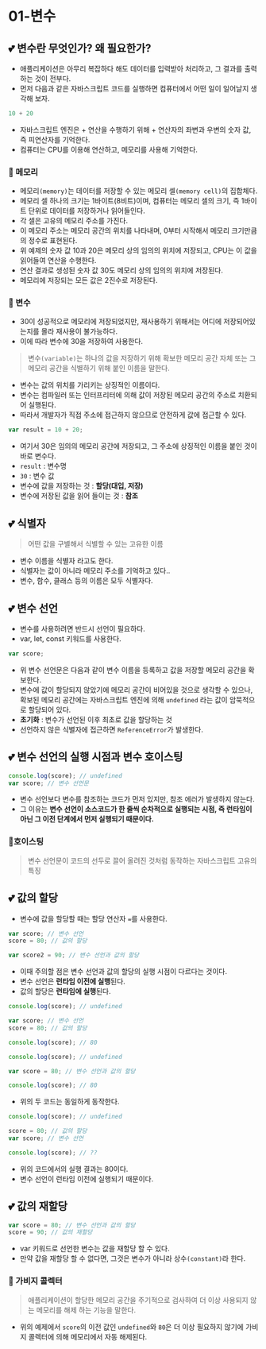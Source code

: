 # 01-변수

## 💕 변수란 무엇인가? 왜 필요한가?
- 애플리케이션은 아무리 복잡하다 해도 데이터를 입력받아 처리하고, 그 결과를 출력하는 것이 전부다.
- 먼저 다음과 같은 자바스크립트 코드를 실행하면 컴퓨터에서 어떤 일이 일어날지 생각해 보자.
```js
10 + 20
```
- 자바스크립트 엔진은 + 연산을 수행하기 위해 + 연산자의 좌변과 우변의 숫자 값, 즉 피연산자를 기억한다.
- 컴퓨터는 CPU를 이용해 연산하고, 메모리를 사용해 기억한다.

### 🤍 메모리
- 메모리`(memory)`는 데이터를 저장할 수 있는 메모리 셀`(memory cell)`의 집합체다.
- 메모리 셀 하나의 크기는 1바이트(8비트)이며, 컴퓨터는 메모리 셀의 크기, 즉 1바이트 단위로 데이터를 저장하거나 읽어들인다.
- 각 셀은 고유의 메모리 주소를 가진다.
- 이 메모리 주소는 메모리 공간의 위치를 나타내며, 0부터 시작해서 메모리 크기만큼의 정수로 표현된다.
- 위 예제의 숫자 값 10과 20은 메모리 상의 임의의 위치에 저장되고, CPU는 이 값을 읽어들여 연산을 수행한다.
- 연산 결과로 생성된 숫자 값 30도 메모리 상의 임의의 위치에 저장된다.
- 메모리에 저장되는 모든 값은 2진수로 저장된다.

### 🤍 변수
- 30이 성공적으로 메모리에 저장되었지만, 재사용하기 위해서는 어디에 저장되어있는지를 몰라 재사용이 불가능하다.
- 이에 따라 변수에 30을 저장하여 사용한다.

> 변수`(variable)`는 하나의 값을 저장하기 위해 확보한 메모리 공간 자체 또는 그 메모리 공간을 식별하기 위해 붙인 이름을 말한다.
- 변수는 값의 위치를 가리키는 상징적인 이름이다.
- 변수는 컴파일러 또는 인터프리터에 의해 값이 저장된 메모리 공간의 주소로 치환되어 실행된다.
- 따라서 개발자가 직접 주소에 접근하지 않으므로 안전하게 값에 접근할 수 있다.
```js
var result = 10 + 20;
```
- 여기서 30은 임의의 메모리 공간에 저장되고, 그 주소에 상징적인 이름을 붙인 것이 바로 변수다.
- `result` : 변수명
- `30` : 변수 값
- 변수에 값을 저장하는 것 : **할당(대입, 저장)**
- 변수에 저장된 값을 읽어 들이는 것 : **참조**

## 💕 식별자

> 어떤 값을 구별해서 식별할 수 있는 고유한 이름
- 변수 이름을 식별자 라고도 한다.
- 식별자는 값이 아니라 메모리 주소를 기억하고 있다..
- 변수, 함수, 클래스 등의 이름은 모두 식별자다.

## 💕 변수 선언
- 변수를 사용하려면 반드시 선언이 필요하다.
- var, let, const 키워드를 사용한다.
```js
var score;
```
- 위 변수 선언문은 다음과 같이 변수 이름을 등록하고 값을 저장할 메모리 공간을 확보한다.
- 변수에 값이 할당되지 않았기에 메모리 공간이 비어있을 것으로 생각할 수 있으나, 확보된 메모리 공간에는 자바스크립트 엔진에 의해 `undefined` 라는 값이 암묵적으로 할당되어 있다.
- **초기화** : 변수가 선언된 이후 최초로 값을 할당하는 것
- 선언하지 않은 식별자에 접근하면 `ReferenceError`가 발생한다.

## 💕 변수 선언의 실행 시점과 변수 호이스팅
```js
console.log(score); // undefined
var score; // 변수 선언문
```
- 변수 선언보다 변수를 참조하는 코드가 먼저 있지만, 참조 에러가 발생하지 않는다.
- 그 이유는 **변수 선언이 소스코드가 한 줄씩 순차적으로 실행되는 시점, 즉 런타임이 아닌 그 이전 단계에서 먼저 실행되기 때문이다.**

### 🤍호이스팅
>변수 선언문이 코드의 선두로 끌어 올려진 것처럼 동작하는 자바스크립트 고유의 특징

## 💕 값의 할당
- 변수에 값을 할당할 때는 할당 연산자 `=`를 사용한다.
```js
var score; // 변수 선언
score = 80; // 값의 할당

var score2 = 90; // 변수 선언과 값의 할당
```

- 이때 주의할 점은 변수 선언과 값의 할당의 실행 시점이 다르다는 것이다.
- 변수 선언은 **런타임 이전에 실행**된다.
- 값의 할당은 **런타임에 실행**된다.

```js
console.log(score); // undefined

var score; // 변수 선언
score = 80; // 값의 할당

console.log(score); // 80
```

```js
console.log(score); // undefined

var score = 80; // 변수 선언과 값의 할당

console.log(score); // 80
```

- 위의 두 코드는 동일하게 동작한다.

```js
console.log(score); // undefined

score = 80; // 값의 할당
var score; // 변수 선언

console.log(score); // ??
```

- 위의 코드에서의 실행 결과는 80이다.
- 변수 선언이 런타임 이전에 실행되기 때문이다.

## 💕 값의 재할당

```js
var score = 80; // 변수 선언과 값의 할당
score = 90; // 값의 재할당
```
-  var 키워드로 선언한 변수는 값을 재할당 할 수 있다.
-  만약 값을 재할당 할 수 없다면, 그것은 변수가 아니라 상수`(constant)`라 한다.

### 🤍 가비지 콜렉터
> 애플리케이션이 할당한 메모리 공간을 주기적으로 검사하여 더 이상 사용되지 않는 메모리를 해제 하는 기능을 말한다.
- 위의 예제에서 `score`의 이전 값인 `undefined`와 `80`은 더 이상 필요하지 않기에 가비지 콜렉터에 의해 메모리에서 자동 해제된다.





```js

```

```js

```

```js

```